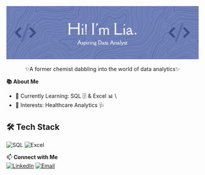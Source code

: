 

<!--
**liagreco/liagreco** is a ✨ _special_ ✨ repository because its `README.md` (this file) appears on your GitHub profile.

Here are some ideas to get you started:

- 🔭 I’m currently working on ...
- 🌱 I’m currently learning ...
- 👯 I’m looking to collaborate on ...
- 🤔 I’m looking for help with ...
- 💬 Ask me about ...
- 📫 How to reach me: ...
- 😄 Pronouns: ...
- ⚡ Fun fact: ...
-->
<p align="center">
<img src= "https://github.com/liagreco/liagreco/blob/main/githubheader.png?raw=true"/>
</p> 
<p align="center">
✨A former chemist dabbling into the world of data analytics✨
  </p> 
  
**📚 About Me**   
  - 🌼 Currently Learning: SQL 🗄️ & Excel 📊  \
  - 🍯 Interests: Healthcare Analytics 🩺

## 🛠️ Tech Stack  
<p align="left">
  <img src="https://img.icons8.com/ios/50/sql.png" width="50" title="SQL"/>  
  <img src="https://img.icons8.com/ios/50/microsoft-excel-2019.png" width="50" title="Excel"/>  
</p>  

📫 **Connect with Me**  
[![LinkedIn](https://img.shields.io/badge/LinkedIn-D4B996?style=for-the-badge&logo=linkedin&logoColor=white&fontColor=604D3C)](https://www.linkedin.com/in/rosalia-greco/)   [![Email](https://img.shields.io/badge/Email-D4B996?style=for-the-badge&logo=gmail&logoColor=white&fontColor=604D3C)](mailto:greco.lia31@gmail.com)
